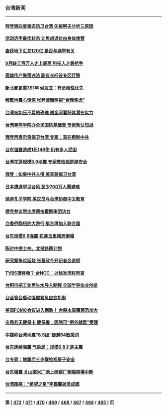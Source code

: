### 台湾新闻
---
#### [拜登第四度表态防卫台湾 矢板明夫分析三原因](../../pages/ncid1349361/n13828329.md) 
#### [运动选手最佳状态 让思虑退位由身体接管](../../pages/ncid1349361/n13828400.md) 
#### [查获地下汇兑120亿 是否与选举有关](../../pages/ncid1349361/n13828402.md) 
#### [9月缺工百万人史上最高 科技人才最抢手](../../pages/ncid1349361/n13828406.md) 
#### [高雄传产聚落违法 副议长吁设专区迁移](../../pages/ncid1349361/n13828408.md) 
#### [新北都更需391年 侯友宜：有危险性优先](../../pages/ncid1349361/n13828378.md) 
#### [频繁地震心惊惊 张老师曝两招“合理焦虑”](../../pages/ncid1349361/n13828379.md) 
#### [台湾宛如压不扁的玫瑰 谢金河看好其潜在实力](../../pages/ncid1349361/n13828138.md) 
#### [台湾黑熊学院办全民国防基础营 专家教认知战](../../pages/ncid1349361/n13828012.md) 
#### [拜登再表示将保卫台湾 专家：意在牵制中共](../../pages/ncid1349361/n13828037.md) 
#### [台东强震造成1死146伤 仍有多人受困](../../pages/ncid1349361/n13827963.md) 
#### [台湾花莲规模5.9地震 专家教检视房屋安全](../../pages/ncid1349361/n13827943.md) 
#### [拜登：如果中共入侵 美军将保卫台湾](../../pages/ncid1349361/n13827893.md) 
#### [日本遭遇罕见台风 至少700万人需避难](../../pages/ncid1349361/n13827708.md) 
#### [抛弃孔子学院 英议员与台湾协商中文教育](../../pages/ncid1349361/n13827695.md) 
#### [捷克参议院主席德拉霍斯率团访台](../../pages/ncid1349361/n13827691.md) 
#### [立委侨胞纽约大游行 挺台湾加入联合国](../../pages/ncid1349361/n13827692.md) 
#### [台东规模6.8强震 花莲玉里楼房倒塌](../../pages/ncid1349361/n13827681.md) 
#### [陈时中提士林、北投路网计划](../../pages/ncid1349361/n13827665.md) 
#### [研究案争议延烧 张善政今开记者会说明](../../pages/ncid1349361/n13827672.md) 
#### [TVBS遭移频？ 台NCC：以标准流程审查](../../pages/ncid1349361/n13827667.md) 
#### [台积电把工业再生水导入制程 全球半导体业创举](../../pages/ncid1349361/n13827620.md) 
#### [台金管会启动强震紧急应变机制](../../pages/ncid1349361/n13827615.md) 
#### [美国FOMC会议进入倒数！ 台股本周震荡恐加大](../../pages/ncid1349361/n13827621.md) 
#### [灾民若无健保卡 健保署：医院可“例外就医”受理](../../pages/ncid1349361/n13827595.md) 
#### [中媒称台湾地震“6.5级”疑避64敏感词](../../pages/ncid1349361/n13827596.md) 
#### [台东连续强震 气象局：规模6.8才是主震](../../pages/ncid1349361/n13827572.md) 
#### [台专家：地震后三步骤检视房子安全](../../pages/ncid1349361/n13827565.md) 
#### [台东强震 关山碾米厂池上砖窑厂倒榻南横中断](../../pages/ncid1349361/n13827421.md) 
#### [台湾围棋：“希望之星”李嘉馨破茧成蝶](../../pages/ncid1349361/n13827444.md) 

---
#### 第 [ [472](./472.md) / [471](./471.md) / [470](./470.md) / [469](./469.md) / [468](./468.md) / [467](./467.md) / [466](./466.md) / [465](./465.md) ] 页
